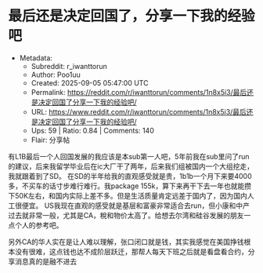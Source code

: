 # 最后还是决定回国了，分享一下我的经验吧

- Metadata:
  - Subreddit: r_iwanttorun
  - Author: Poo1uu
  - Created: 2025-09-05 05:47:00 UTC
  - Permalink: https://reddit.com/r/iwanttorun/comments/1n8x5i3/最后还是决定回国了分享一下我的经验吧/
  - URL: https://www.reddit.com/r/iwanttorun/comments/1n8x5i3/最后还是决定回国了分享一下我的经验吧/
  - Ups: 59 | Ratio: 0.84 | Comments: 140
  - Flair: 分享帖


有L1B最后一个人回国发展的我应该是本sub第一人吧，5年前我在sub里问了run的建议，后来我留学毕业后在ic大厂干了两年，后来我们组被国内一个大组挖走，我就跟着到了SD。
在SD的半年给我的直观感受就是贵，1b1b一个月下来要4000多，不买车的话寸步难行难行。我package
155k，算下来再干下去一年也就能攒下50K左右，和国内实际上差不多。但是生活质量肯定远差于国内了，因为国内人工很便宜。
US我现在直观的感受就是基层和富豪非常适合去run，但小康和中产过去就非常一般，尤其是CA，稅和物价太高了。给想去尔湾和硅谷发展的朋友一点个人的参考吧。

另外CA的华人实在是让人难以理解，张口闭口就是钱，其实我感觉在美国挣钱根本没有很难，这点钱也达不成阶层跃迁，那帮人每天下班之后就是看盘看合约，分享消息真的是融不进去

